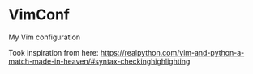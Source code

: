 # VimConf
My Vim configuration

Took inspiration from here: https://realpython.com/vim-and-python-a-match-made-in-heaven/#syntax-checkinghighlighting
